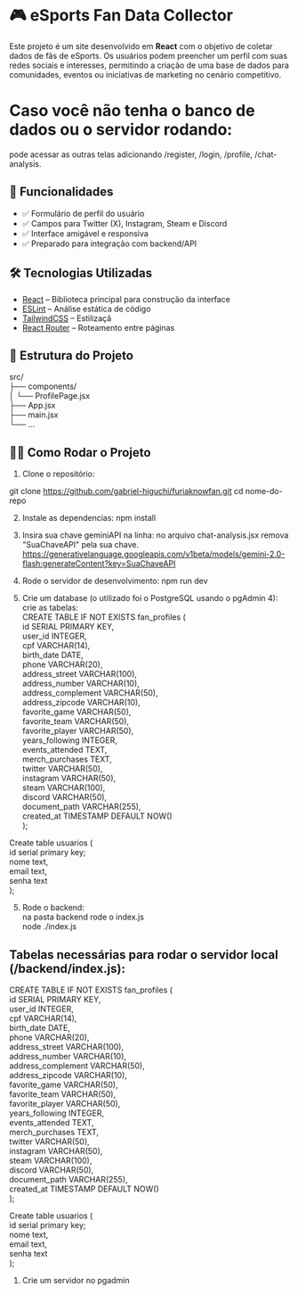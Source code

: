 # 🎮 eSports Fan Data Collector

Este projeto é um site desenvolvido em **React** com o objetivo de coletar dados de fãs de eSports. Os usuários podem preencher um perfil com suas redes sociais e interesses, permitindo a criação de uma base de dados para comunidades, eventos ou iniciativas de marketing no cenário competitivo.

# Caso você não tenha o banco de dados ou o servidor rodando:  
pode acessar as outras telas adicionando /register, /login, /profile, /chat-analysis.  

## 🚀 Funcionalidades

- ✅ Formulário de perfil do usuário
- ✅ Campos para Twitter (X), Instagram, Steam e Discord
- ✅ Interface amigável e responsiva
- ✅ Preparado para integração com backend/API

## 🛠️ Tecnologias Utilizadas

- [React](https://reactjs.org/) – Biblioteca principal para construção da interface
- [ESLint](https://eslint.org/) – Análise estática de código
- [TailwindCSS](https://tailwindcss.com/) – Estilizaçã
- [React Router](https://reactrouter.com/) – Roteamento entre páginas

## 📂 Estrutura do Projeto
src/  
├── components/  
│ └── ProfilePage.jsx  
├── App.jsx  
├── main.jsx  
└── ...  

## 🧑‍💻 Como Rodar o Projeto

1. Clone o repositório:


git clone https://github.com/gabriel-higuchi/furiaknowfan.git 
cd nome-do-repo  

2. Instale as dependencias:
npm install

3. Insira sua chave geminiAPI na linha:
no arquivo chat-analysis.jsx remova "SuaChaveAPI" pela sua chave.  
https://generativelanguage.googleapis.com/v1beta/models/gemini-2.0-flash:generateContent?key=SuaChaveAPI  

5. Rode o servidor de desenvolvimento:
npm run dev

6. Crie um database (o utilizado foi o PostgreSQL usando o pgAdmin 4):  
crie as tabelas:  
CREATE TABLE IF NOT EXISTS fan_profiles (  
id SERIAL PRIMARY KEY,  
user_id INTEGER,  
cpf VARCHAR(14),  
birth_date DATE,  
phone VARCHAR(20),  
address_street VARCHAR(100),  
address_number VARCHAR(10),  
address_complement VARCHAR(50),  
address_zipcode VARCHAR(10),  
favorite_game VARCHAR(50),  
favorite_team VARCHAR(50),  
favorite_player VARCHAR(50),  
years_following INTEGER,  
events_attended TEXT,  
merch_purchases TEXT,  
twitter VARCHAR(50),  
instagram VARCHAR(50),  
steam VARCHAR(100),  
discord VARCHAR(50),  
document_path VARCHAR(255),  
created_at TIMESTAMP DEFAULT NOW()  
);  
  
Create table usuarios (  
id serial primary key;  
nome text,  
email text,  
senha text  
);   

5. Rode o backend:  
na pasta backend rode o index.js  
node ./index.js



## Tabelas necessárias para rodar o servidor local (/backend/index.js):
CREATE TABLE IF NOT EXISTS fan_profiles (  
        id SERIAL PRIMARY KEY,  
        user_id INTEGER,  
        cpf VARCHAR(14),  
        birth_date DATE,  
        phone VARCHAR(20),  
        address_street VARCHAR(100),  
        address_number VARCHAR(10),  
        address_complement VARCHAR(50),  
        address_zipcode VARCHAR(10),  
        favorite_game VARCHAR(50),  
        favorite_team VARCHAR(50),  
        favorite_player VARCHAR(50),  
        years_following INTEGER,  
        events_attended TEXT,  
        merch_purchases TEXT,  
        twitter VARCHAR(50),  
        instagram VARCHAR(50),  
        steam VARCHAR(100),  
        discord VARCHAR(50),  
        document_path VARCHAR(255),  
        created_at TIMESTAMP DEFAULT NOW()  
      );  

Create table usuarios (  
	id serial primary key;  
	nome text,  
	email text,  
	senha text  
);  

1. Crie um servidor no pgadmin




